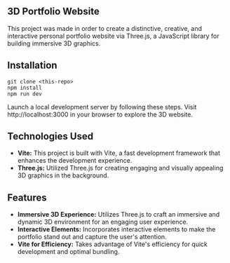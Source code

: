 ## 3D Portfolio Website
This project was made in order to create a distinctive, creative, and interactive personal portfolio website via Three.js, a JavaScript library for building immersive 3D graphics.

## Installation
```
git clone <this-repo>
npm install
npm run dev
```
Launch a local development server by following these steps. Visit http://localhost:3000 in your browser to explore the 3D website.

## Technologies Used
 *  **Vite:** This project is built with Vite, a fast development framework that enhances the development experience.<br>
 *  **Three.js:** Utilized Three.js for creating engaging and visually appealing 3D graphics in the background.

## Features
* **Immersive 3D Experience:** Utilizes Three.js to craft an immersive and dynamic 3D environment for an engaging user experience.<br>
* **Interactive Elements:** Incorporates interactive elements to make the portfolio stand out and capture the user's attention.<br>
* **Vite for Efficiency:** Takes advantage of Vite's efficiency for quick development and optimal bundling.<br>
